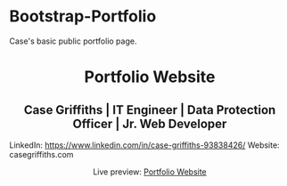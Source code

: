 # Bootstrap-Portfolio
Case's basic public portfolio page.
<h1 align="center">Portfolio Website</h1>
<h2 align="center">Case Griffiths | IT Engineer | Data Protection Officer | Jr. Web Developer </h2>

LinkedIn: https://www.linkedin.com/in/case-griffiths-93838426/
Website: casegriffiths.com




<p align="center">Live preview: <a href="">Portfolio Website</a></p><br>
<p align="center">
<img src="">
